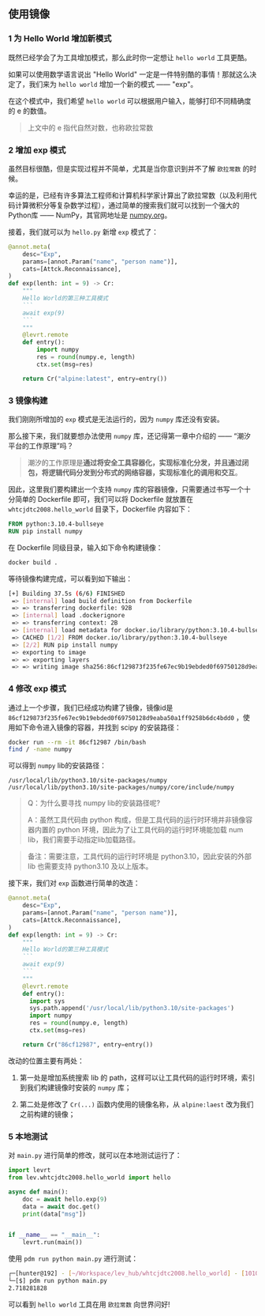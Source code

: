 ## 使用镜像

### 1 为 Hello World 增加新模式

既然已经学会了为工具增加模式，那么此时你一定想让 `hello world` 工具更酷。

如果可以使用数学语言说出 "Hello World" 一定是一件特别酷的事情！那就这么决定了，我们来为 `hello world` 增加一个新的模式 —— "exp"。

在这个模式中，我们希望 `hello world` 可以根据用户输入，能够打印不同精确度的 e 的数值。

> 上文中的 e 指代自然对数，也称欧拉常数

### 2 增加 exp 模式
虽然目标很酷，但是实现过程并不简单，尤其是当你意识到并不了解 `欧拉常数` 的时候。

幸运的是，已经有许多算法工程师和计算机科学家计算出了欧拉常数（以及利用代码计算微积分等复杂数学过程），通过简单的搜索我们就可以找到一个强大的Python库 —— NumPy，其官网地址是 [numpy.org](https://numpy.org/)。

接着，我们就可以为 `hello.py` 新增 `exp` 模式了：

```python
@annot.meta(
    desc="Exp",
    params=[annot.Param("name", "person name")],
    cats=[Attck.Reconnaissance],
)
def exp(lenth: int = 9) -> Cr:
    """
    Hello World的第三种工具模式
    ```
    await exp(9)
    ```
    """
    @levrt.remote
    def entry():
        import numpy
        res = round(numpy.e, length)
        ctx.set(msg=res)

    return Cr("alpine:latest", entry=entry())
```

### 3 镜像构建

我们刚刚所增加的 `exp` 模式是无法运行的，因为 `numpy` 库还没有安装。

那么接下来，我们就要想办法使用 `numpy` 库，还记得第一章中介绍的 —— “潮汐平台的工作原理”吗？

> 潮汐的工作原理是**通过将安全工具容器化，实现标准化分发，并且通过闭包，将逻辑代码分发到分布式的网络容器，实现标准化的调用和交互**。

因此，这里我们要构建出一个支持 `numpy` 库的容器镜像，只需要通过书写一个十分简单的 Dockerfile 即可，我们可以将 Dockerfile 就放置在 `whtcjdtc2008.hello_world` 目录下，Dockerfile 内容如下：

```Dockerfile
FROM python:3.10.4-bullseye
RUN pip install numpy
```

在 Dockerfile 同级目录，输入如下命令构建镜像：

```bash
docker build .
```

等待镜像构建完成，可以看到如下输出：

```bash
[+] Building 37.5s (6/6) FINISHED
 => [internal] load build definition from Dockerfile                                           0.1s
 => => transferring dockerfile: 92B                                                            0.0s
 => [internal] load .dockerignore                                                              0.0s
 => => transferring context: 2B                                                                0.0s
 => [internal] load metadata for docker.io/library/python:3.10.4-bullseye                      0.0s
 => CACHED [1/2] FROM docker.io/library/python:3.10.4-bullseye                                 0.0s
 => [2/2] RUN pip install numpy                                                               35.3s
 => exporting to image                                                                         2.0s
 => => exporting layers                                                                        1.9s
 => => writing image sha256:86cf129873f235fe67ec9b19ebded0f69750128d9eaba50a1ff9258b6dc4bdd0   0.0s
```

### 4 修改 exp 模式

通过上一个步骤，我们已经成功构建了镜像，镜像id是 `86cf129873f235fe67ec9b19ebded0f69750128d9eaba50a1ff9258b6dc4bdd0` ，使用如下命令进入镜像的容器，并找到 scipy 的安装路径：

```bash
docker run --rm -it 86cf12987 /bin/bash
find / -name numpy
```

可以得到 `numpy` lib的安装路径：

```
/usr/local/lib/python3.10/site-packages/numpy
/usr/local/lib/python3.10/site-packages/numpy/core/include/numpy
```

> Q：为什么要寻找 numpy lib的安装路径呢?
>
> A：虽然工具代码由 python 构成，但是工具代码的运行时环境并非镜像容器内置的 python 环境，因此为了让工具代码的运行时环境能加载 num lib，我们需要手动指定lib加载路径。

> 备注：需要注意，工具代码的运行时环境是 python3.10，因此安装的外部 lib 也需要支持 python3.10 及以上版本。

接下来，我们对 `exp` 函数进行简单的改造：

```python
@annot.meta(
    desc="Exp",
    params=[annot.Param("name", "person name")],
    cats=[Attck.Reconnaissance],
)
def exp(length: int = 9) -> Cr:
    """
    Hello World的第三种工具模式
    ```
    await exp(9)
    ```
    """
    @levrt.remote
    def entry():
      import sys
      sys.path.append('/usr/local/lib/python3.10/site-packages')
      import numpy
      res = round(numpy.e, length)
      ctx.set(msg=res)

    return Cr("86cf12987", entry=entry())
```

改动的位置主要有两处：

1. 第一处是增加系统搜索 lib 的 path，这样可以让工具代码的运行时环境，索引到我们构建镜像时安装的 `numpy` 库；

2. 第二处是修改了 `Cr(...)` 函数内使用的镜像名称，从 `alpine:laest` 改为我们之前构建的镜像；

### 5 本地测试

对 `main.py` 进行简单的修改，就可以在本地测试运行了：

```python
import levrt
from lev.whtcjdtc2008.hello_world import hello

async def main():
    doc = await hello.exp(9)
    data = await doc.get()
    print(data["msg"])


if __name__ == "__main__":
    levrt.run(main())
```

使用 `pdm run python main.py` 进行测试：

```bash
┌─[hunter@192] - [~/Workspace/lev_hub/whtcjdtc2008.hello_world] - [10108]
└─[$] pdm run python main.py                                                             [21:42:47]
2.718281828
```

可以看到 `hello world` 工具在用 `欧拉常数` 向世界问好!
